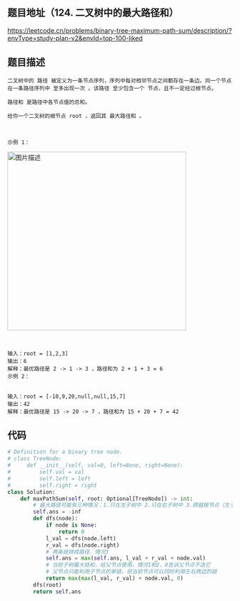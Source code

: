 ## 题目地址（124. 二叉树中的最大路径和）

https://leetcode.cn/problems/binary-tree-maximum-path-sum/description/?envType=study-plan-v2&envId=top-100-liked

## 题目描述

```
二叉树中的 路径 被定义为一条节点序列，序列中每对相邻节点之间都存在一条边。同一个节点在一条路径序列中 至多出现一次 。该路径 至少包含一个 节点，且不一定经过根节点。

路径和 是路径中各节点值的总和。

给你一个二叉树的根节点 root ，返回其 最大路径和 。

 

示例 1：
```

<p>
  <img src="https://assets.leetcode.com/uploads/2020/10/13/exx1.jpg" alt="图片描述" width="400">
</p>

```


输入：root = [1,2,3]
输出：6
解释：最优路径是 2 -> 1 -> 3 ，路径和为 2 + 1 + 3 = 6
示例 2：


输入：root = [-10,9,20,null,null,15,7]
输出：42
解释：最优路径是 15 -> 20 -> 7 ，路径和为 15 + 20 + 7 = 42

```


## 代码

```python
# Definition for a binary tree node.
# class TreeNode:
#     def __init__(self, val=0, left=None, right=None):
#         self.val = val
#         self.left = left
#         self.right = right
class Solution:
    def maxPathSum(self, root: Optional[TreeNode]) -> int:
        # 最大路径可能有三种情况：1.只在左子树中 2.只在右子树中 3.跨越根节点（左子树+根节点+右子树）
        self.ans = -inf
        def dfs(node):
            if node is None:
                return 0
            l_val = dfs(node.left)
            r_val = dfs(node.right)
            # 两条链拼成路径，情况3
            self.ans = max(self.ans, l_val + r_val + node.val)
            # 当前子树最大链和，给父节点使用，情况1和2，0告诉父节点不选它
            # 父节点只能利用子节点的单链，但当前节点可以同时利用左右两边的链
            return max(max(l_val, r_val) + node.val, 0)
        dfs(root)
        return self.ans
```
